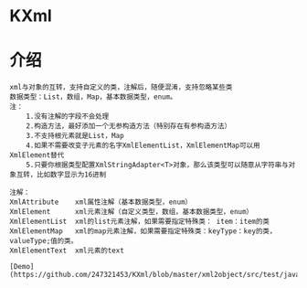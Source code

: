 # KXml
介绍
=============
	xml与对象的互转，支持自定义的类，注解后，随便混淆，支持忽略某些类
	数据类型：List，数组，Map，基本数据类型，enum。
	注：
		1.没有注解的字段不会处理
		2.构造方法，最好添加一个无参构造方法（特别存在有参构造方法）
		3.不支持根元素就是List，Map
		4.如果不需要改变子元素的名字XmlElementList，XmlElementMap可以用XmlElement替代
		5.只要你根据类型配置XmlStringAdapter<T>对象，那么该类型可以随意从字符串与对象互转，比如数字显示为16进制
		
	注解：
	XmlAttribute	xml属性注解（基本数据类型，enum）
	XmlElement	    xml元素注解（自定义类型，数组，基本数据类型，enum）
	XmlElementList  xml的list元素注解，如果需要指定特殊类： item：item的类
	XmlElementMap	xml的map元素注解，如果需要指定特殊类：keyType：key的类，valueType;值的类。
	XmlElementText	xml元素的text
	
    [Demo](https://github.com/247321453/KXml/blob/master/xml2object/src/test/java/com/uutils/xml2object/Tests.java)